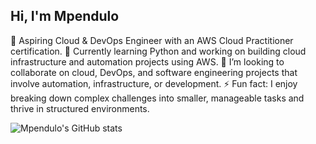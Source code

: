 <!-- Bio -->

## Hi, I'm Mpendulo


🔭 Aspiring Cloud & DevOps Engineer with an AWS Cloud Practitioner certification. 
🌱 Currently learning Python and working on building cloud infrastructure and automation projects using AWS. 
👯 I’m looking to collaborate on cloud, DevOps, and software engineering projects that involve automation, infrastructure, or development.
⚡ Fun fact: I enjoy breaking down complex challenges into smaller, manageable tasks and thrive in structured environments.

![Mpendulo's GitHub stats](https://github-readme-stats.vercel.app/api?username=Mpesh-D&show_icons=true&theme=radical)

